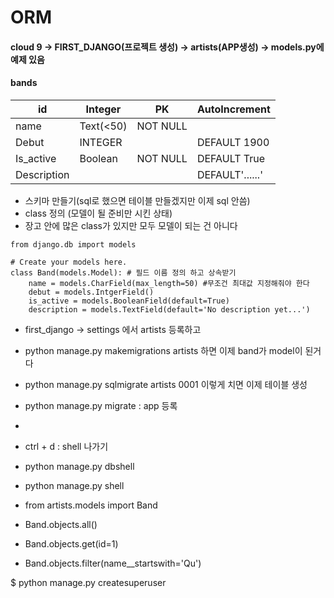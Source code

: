 # ORM

#### cloud 9 → FIRST_DJANGO(프로젝트 생성) → artists(APP생성) → models.py에 예제 있음

#### bands

| id          | Integer   | PK       | AutoIncrement   |
| ----------- | --------- | -------- | --------------- |
| name        | Text(<50) | NOT NULL |                 |
| Debut       | INTEGER   |          | DEFAULT 1900    |
| Is_active   | Boolean   | NOT NULL | DEFAULT True    |
| Description |           |          | DEFAULT'......' |

- 스키마 만들기(sql로 했으면 테이블 만들겠지만 이제 sql 안씀)
- class 정의 (모델이 될 준비만 시킨 상태)
- 장고 안에 많은 class가 있지만 모두 모델이 되는 건 아니다

```django
from django.db import models

# Create your models here.
class Band(models.Model): # 필드 이름 정의 하고 상속받기
    name = models.CharField(max_length=50) #무조건 최대값 지정해줘야 한다
    debut = models.IntgerField()
    is_active = models.BooleanField(default=True)
    description = models.TextField(default='No description yet...')
```

- first_django → settings 에서 artists 등록하고
- python manage.py makemigrations artists 하면 이제 band가 model이 된거다

- python manage.py sqlmigrate artists 0001 이렇게 치면 이제 테이블 생성

-  python manage.py migrate : app 등록 

  

- 

- ctrl + d : shell 나가기 

- python manage.py dbshell

- python manage.py shell 

- from artists.models import Band

- Band.objects.all()
- Band.objects.get(id=1)
- Band.objects.filter(name__startswith='Qu')   



$ python manage.py createsuperuser